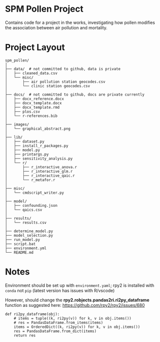 # SPM Pollen Project
  
Contains code for a project in the works, investigating how pollen modifies the association between air pollution and mortality.

# Project Layout
  
    spm_pollen/  
    │  
    ├── data/  # not committed to github, data is private  
    │   ├── cleaned_data.csv  
    │   └── misc/  
    │       ├── air pollution station geocodes.csv   
    │       └── clinic station geocodes.csv  
    │  
    ├── docs/  # not committed to github, docs are private currently  
    │   ├── docx_reference.docx
    │   ├── docx_template.docx
    │   ├── docx_template.rmd
    │   ├── plos.csv
    │   └── r-references.bib
    │  
    ├── images/  
    │   └── graphical_abstract.png
    │
    ├── lib/  
    │   ├── dataset.py  
    │   ├── install_r_packages.py  
    │   ├── model.py  
    │   ├── printargs.py  
    │   ├── sensitivity_analysis.py  
    │   └── r/  
    │       ├── r_interactive_anova.r   
    │       ├── r_interactive_glm.r   
    │       ├── r_interactive_qaic.r   
    │       └── r_metafor.r  
    │  
    ├── misc/  
    │   └── cmdscript_writer.py 
    │  
    ├── model/
    │   ├── confounding.json
    │   └── qaics.csv 
    │  
    ├── results/  
    │   └── results.csv  
    │  
    ├── determine_model.py  
    ├── model_selection.py  
    ├── run_model.py  
    ├── script.bat    
    ├── environment.yml  
    └── README.md  
  
# Notes  
  
Environment should be set up with `environment.yaml`; rpy2 is installed with `conda` not `pip` (latest version has issues with R/vscode)

However, should change the **rpy2.robjects.pandas2ri.ri2py_dataframe** function as suggested here: https://github.com/rpy2/rpy2/issues/680  
  
    def ri2py_dataframe(obj):  
        # items = tuple((k, ri2py(v)) for k, v in obj.items())  
        # res = PandasDataFrame.from_items(items)  
        items = OrderedDict((k, ri2py(v)) for k, v in obj.items())  
        res = PandasDataFrame.from_dict(items)  
        return res  
  
